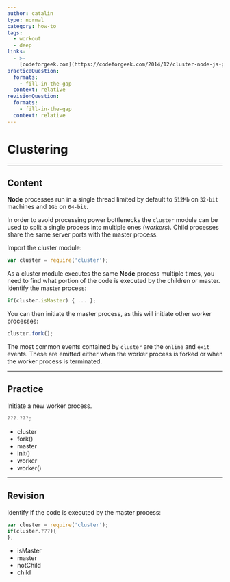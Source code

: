 ```yaml
---
author: catalin
type: normal
category: how-to
tags:
  - workout
  - deep
links:
  - >-
    [codeforgeek.com](https://codeforgeek.com/2014/12/cluster-node-js-performance/){website}
practiceQuestion:
  formats:
    - fill-in-the-gap
  context: relative
revisionQuestion:
  formats:
    - fill-in-the-gap
  context: relative
---
```


# Clustering


---

## Content

**Node** processes run in a single thread limited by default to `512Mb` on `32-bit` machines and `1Gb` on `64-bit`.

 In order to avoid processing power bottlenecks the `cluster` module can be used to split a single process into multiple ones (*workers*). Child processes share the same server ports with the master process.

Import the cluster module:

```javascript
var cluster = require('cluster');

```

As a cluster module executes the same **Node** process multiple times, you need to find what portion of the code is executed by the children or master.
Identify the master process:

```javascript
if(cluster.isMaster) { ... };
```

You can then initiate the master process, as this will initiate other worker processes:

```javascript
cluster.fork();
```

The most common events contained by `cluster` are the `online` and `exit` events. These are emitted either when the worker process is forked or when the worker process is terminated.


---

## Practice

Initiate a new worker process.

```javascript
???.???;
```

- cluster
- fork()
- master
- init()
- worker
- worker()


---

## Revision

Identify if the code is executed by the master process:

```javascript
var cluster = require('cluster');
if(cluster.???){
};
```

- isMaster
- master
- notChild
- child
